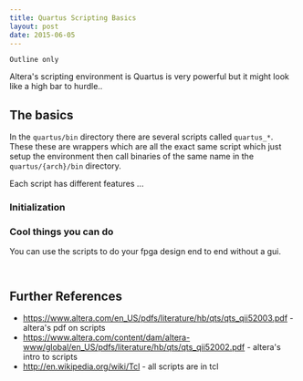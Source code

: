 ```yaml
---
title: Quartus Scripting Basics
layout: post
date: 2015-06-05
---
```


`Outline only`

Altera's scripting environment is Quartus is very powerful but it might look like
a high bar to hurdle.. 

## The basics

In the `quartus/bin` directory there are several scripts called `quartus_*`.  These these are wrappers which are all the  exact same script which just setup the environment then call binaries of the same name in the `quartus/{arch}/bin` directory. 

Each script has different features ...

### Initialization

### Cool things you can do

You can use the scripts to do your fpga design end to end without a gui. 

```


```

## Further References
- https://www.altera.com/en_US/pdfs/literature/hb/qts/qts_qii52003.pdf - altera's pdf on scripts
- https://www.altera.com/content/dam/altera-www/global/en_US/pdfs/literature/hb/qts/qts_qii52002.pdf - altera's intro to scripts
- http://en.wikipedia.org/wiki/Tcl - all scripts are in tcl
